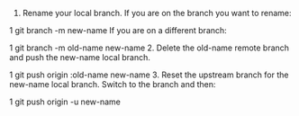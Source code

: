 
1. Rename your local branch.
If you are on the branch you want to rename:

1
git branch -m new-name
If you are on a different branch:

1
git branch -m old-name new-name
2. Delete the old-name remote branch and push the new-name local branch.

1
git push origin :old-name new-name
3. Reset the upstream branch for the new-name local branch.
Switch to the branch and then:

1
git push origin -u new-name

